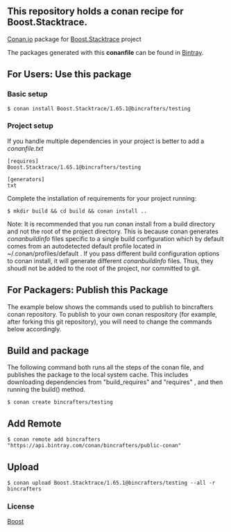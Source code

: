 ## This repository holds a conan recipe for Boost.Stacktrace.

[Conan.io](https://conan.io) package for [Boost.Stacktrace](https://github.com/Boostorg/Stacktrace) project

The packages generated with this **conanfile** can be found in [Bintray](https://bintray.com/bincrafters/public-conan/Boost.Stacktrace%3Abincrafters).

## For Users: Use this package

### Basic setup

    $ conan install Boost.Stacktrace/1.65.1@bincrafters/testing

### Project setup

If you handle multiple dependencies in your project is better to add a *conanfile.txt*

    [requires]
    Boost.Stacktrace/1.65.1@bincrafters/testing

    [generators]
    txt

Complete the installation of requirements for your project running:</small></span>

    $ mkdir build && cd build && conan install ..
	
Note: It is recommended that you run conan install from a build directory and not the root of the project directory.  This is because conan generates *conanbuildinfo* files specific to a single build configuration which by default comes from an autodetected default profile located in ~/.conan/profiles/default .  If you pass different build configuration options to conan install, it will generate different *conanbuildinfo* files.  Thus, they shoudl not be added to the root of the project, nor committed to git. 

## For Packagers: Publish this Package

The example below shows the commands used to publish to bincrafters conan repository. To publish to your own conan respository (for example, after forking this git repository), you will need to change the commands below accordingly. 

## Build  and package 

The following command both runs all the steps of the conan file, and publishes the package to the local system cache.  This includes downloading dependencies from "build_requires" and "requires" , and then running the build() method. 

    $ conan create bincrafters/testing
	
## Add Remote

	$ conan remote add bincrafters "https://api.bintray.com/conan/bincrafters/public-conan"

## Upload

    $ conan upload Boost.Stacktrace/1.65.1@bincrafters/testing --all -r bincrafters

### License
[Boost](LICENSE)
